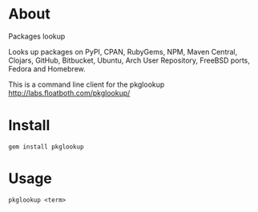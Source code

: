 About
=====

Packages lookup

Looks up packages on PyPI, CPAN, RubyGems, NPM, Maven Central, Clojars, GitHub, Bitbucket, Ubuntu, Arch User Repository, FreeBSD ports, Fedora and Homebrew.

This is a command line client for the pkglookup http://labs.floatboth.com/pkglookup/

Install
=======

    gem install pkglookup

Usage
=====

    pkglookup <term>


